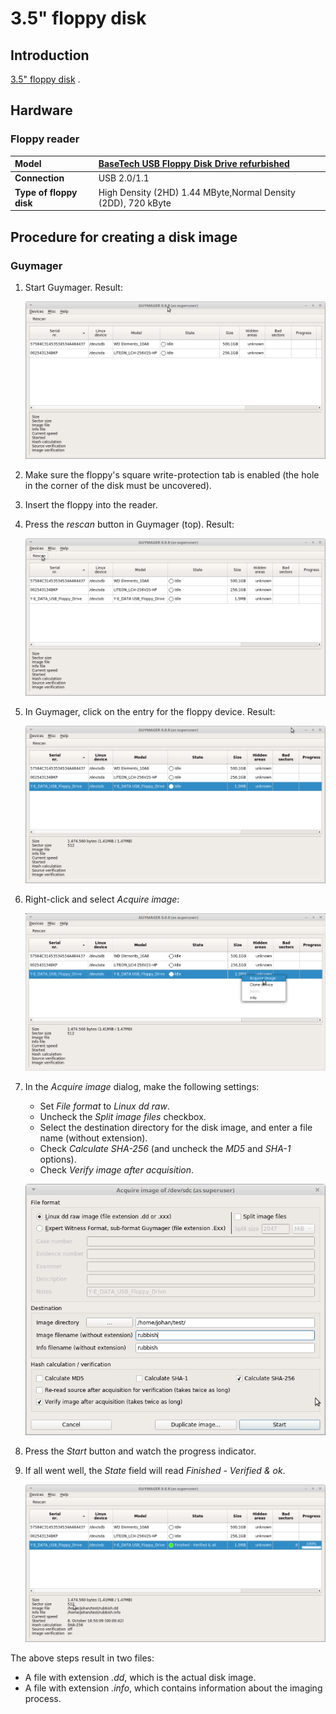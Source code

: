 # 3.5" floppy disk

## Introduction

[3.5" floppy disk](https://en.wikipedia.org/wiki/Floppy_disk#%E2%80%8B3_1%E2%81%842-inch_floppy_disk) .

## Hardware

### Floppy reader

|**Model**|[BaseTech USB Floppy Disk Drive refurbished](https://web.archive.org/web/20181008141513/http://www.produktinfo.conrad.com/datenblaetter/1100000-1199999/001170561-an-01-ml-BASETECH_FLOPPY_LAUFWERK_USB_de_en_fr_nl.pdf)|
|:--|:--|
|**Connection**|USB 2.0/1.1|
|**Type of floppy disk**|High Density (2HD) 1.44 MByte,Normal Density (2DD), 720 kByte|

## Procedure for creating a disk image

### Guymager

1. Start Guymager. Result:

    ![](./img/floppy-35-guymager1.png)

2. Make sure the floppy's square write-protection tab is enabled (the hole in the corner of the disk must be uncovered).

3. Insert the floppy into the reader.

4. Press the *rescan* button in Guymager (top). Result:

    ![](./img/floppy-35-guymager2.png)

5. In Guymager, click on the entry for the floppy device. Result:

    ![](./img/floppy-35-guymager3.png)

6. Right-click and select *Acquire image*:

    ![](./img/floppy-35-guymager4.png)

7. In the *Acquire image* dialog, make the following settings:

    - Set *File format* to *Linux dd raw*.
    - Uncheck the *Split image files* checkbox.
    - Select the destination directory for the disk image, and enter a file name (without extension).
    - Check *Calculate SHA-256* (and uncheck the *MD5* and *SHA-1* options).
    - Check *Verify image after acquisition*.

    ![](./img/floppy-35-guymager5.png)

8. Press the *Start* button and watch the progress indicator.

9. If all went well, the *State* field will read *Finished - Verified & ok*.

    ![](./img/floppy-35-guymager6.png)

The above steps result in two files:

- A file with extension *.dd*, which is the actual disk image.
- A file with extension *.info*, which contains information about the imaging process.
